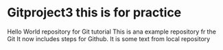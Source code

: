 # Gitproject3 this is for practice 
Hello World repository for Git tutorial This is ana example repository fr the Git 
It  now includes steps for Github. 
It is some text from local repository 